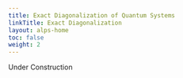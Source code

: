 ```yaml
---
title: Exact Diagonalization of Quantum Systems
linkTitle: Exact Diagonalization
layout: alps-home
toc: false
weight: 2
---
```


Under Construction

<!--more-->
